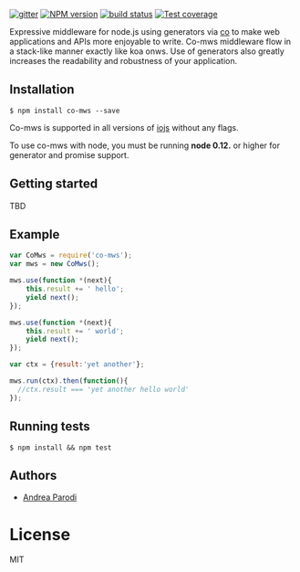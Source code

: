   [![gitter][gitter-image]][gitter-url]
  [![NPM version][npm-image]][npm-url]
  [![build status][travis-image]][travis-url]
  [![Test coverage][coveralls-image]][coveralls-url]

  Expressive middleware for node.js using generators via [co](https://github.com/visionmedia/co)
  to make web applications and APIs more enjoyable to write. Co-mws middleware flow in a stack-like manner exactly like koa onws. Use of generators also greatly increases the readability and robustness of your application.

  
## Installation

```
$ npm install co-mws --save
```

  Co-mws is supported in all versions of [iojs](https://iojs.org) without any flags.

  To use co-mws with node, you must be running __node 0.12.__ or higher for generator and promise support.

## Getting started

TBD

## Example

```js
var CoMws = require('co-mws');
var mws = new CoMws();

mws.use(function *(next){
    this.result += ' hello';
    yield next();
});

mws.use(function *(next){
    this.result += ' world';
    yield next();
});

var ctx = {result:'yet another'};

mws.run(ctx).then(function(){
  //ctx.result === 'yet another hello world'
});

```

## Running tests

```
$ npm install && npm test
```

## Authors

  - [Andrea Parodi](https://github.com/parro-it)

# License

  MIT

[npm-image]: https://img.shields.io/npm/v/co-mws.svg?style=flat-square
[npm-url]: https://npmjs.org/package/co-mws
[travis-image]: https://img.shields.io/travis/shes/co-mws/master.svg?style=flat-square
[travis-url]: https://travis-ci.org/shes/co-mws
[coveralls-image]: https://img.shields.io/coveralls/shes/co-mws/master.svg?style=flat-square
[coveralls-url]: https://coveralls.io/r/shes/co-mws?branch=master
[gitter-image]: https://badges.gitter.im/Join%20Chat.svg
[gitter-url]: https://gitter.im/shes/co-mws?utm_source=badge&utm_medium=badge&utm_campaign=pr-badge&utm_content=badge